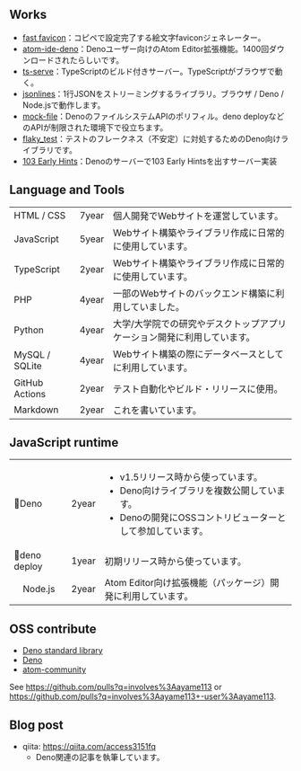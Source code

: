 ## Works

- [fast favicon](https://favi.deno.dev/)：コピペで設定完了する絵文字faviconジェネレーター。
- [atom-ide-deno](https://atom.io/packages/atom-ide-deno)：Denoユーザー向けのAtom Editor拡張機能。1400回ダウンロードされたらしいです。
- [ts-serve](https://github.com/ayame113/ts-serve)：TypeScriptのビルド付きサーバー。TypeScriptがブラウザで動く。
- [jsonlines](https://github.com/ayame113/jsonlines)：1行JSONをストリーミングするライブラリ。ブラウザ / Deno / Node.jsで動作します。
- [mock-file](https://github.com/ayame113/mock-file)：DenoのファイルシステムAPIのポリフィル。deno deployなどのAPIが制限された環境下で役立ちます。
- [flaky_test](https://github.com/ayame113/flaky_test)：テストのフレークネス（不安定）に対処するためのDeno向けライブラリです。
- [103 Early Hints](https://github.com/ayame113/early-hints)：Denoのサーバーで103 Early Hintsを出すサーバー実装

## Language and Tools

||||
|---|---|---|
|HTML / CSS|7year|個人開発でWebサイトを運営しています。|
|JavaScript|5year|Webサイト構築やライブラリ作成に日常的に使用しています。|
|TypeScript|2year|Webサイト構築やライブラリ作成に日常的に使用しています。|
|PHP|4year|一部のWebサイトのバックエンド構築に利用していました。|
|Python|4year|大学/大学院での研究やデスクトップアプリケーション開発に利用しています。|
|MySQL / SQLite|4year|Webサイト構築の際にデータベースとしてに利用しています。|
|GitHub Actions|2year|テスト自動化やビルド・リリースに使用。|
|Markdown|2year|これを書いています。|

## JavaScript runtime


||||
|---|---|---|
|🦕Deno|2year|<ul><li>v1.5リリース時から使っています。</li><li>Deno向けライブラリを複数公開しています。</li><li>Denoの開発にOSSコントリビューターとして参加しています。</li></ul>|
|🦕deno deploy|1year|初期リリース時から使っています。|
|<img src="https://nodejs.org/static/images/favicons/favicon-32x32.png" style="width:1em;height:1em;">Node.js|2year|Atom Editor向け拡張機能（パッケージ）開発に利用しています。|



## OSS contribute

- [Deno standard library](https://github.com/denoland/deno_std)
- [Deno](https://github.com/denoland/deno)
- [atom-community](https://github.com/atom-community)

See https://github.com/pulls?q=involves%3Aayame113 or https://github.com/pulls?q=involves%3Aayame113+-user%3Aayame113.

## Blog post

- qiita: https://qiita.com/access3151fq
  - Deno関連の記事を執筆しています。

